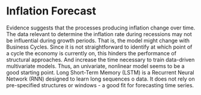 # Inflation Forecast
Evidence suggests that the processes producing inflation change over time. The data relevant to determine the inflation rate during recessions may not be influential during growth periods. That is, the model might change with Business Cycles. Since it is not straightforward to identify at which point of a cycle the economy is currently on, this hinders the performance of structural approaches. And increase the time necessary to train data-driven multivariate models. Thus, an univariate, nonlinear model seems to be a good starting point.
Long Short-Term Memory (LSTM) is a Recurrent Neural Network (RNN) designed to learn long sequences o data. It does not rely on pre-specified structures or windows - a good fit for forecasting time series.
